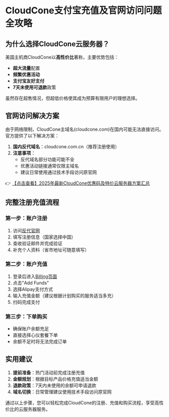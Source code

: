 # CloudCone支付宝充值及官网访问问题全攻略

## 为什么选择CloudCone云服务器？

美国主机商CloudCone以**高性价比**著称，主要优势包括：
- **超大流量**配置
- **频繁优惠活动**
- **支付宝友好支付**
- **7天未使用可退款**政策

虽然存在超售情况，但超低价格使其成为预算有限用户的理想选择。

## 官网访问解决方案

由于网络限制，CloudCone主域名(cloudcone.com)在国内可能无法直接访问。官方提供了以下解决方案：

1. **国内反代域名**：cloudcone.com.cn（推荐注册使用）
2. **注意事项**：
   - 反代域名部分功能可能不全
   - 优惠活动链接通常仅限主域名
   - 建议日常使用通过技术手段访问原官网

👉 [【点击查看】2025年最新CloudCone优惠码及特价云服务器方案汇总](https://bit.ly/Cloudcone)

## 完整注册充值流程

### 第一步：账户注册
1. 访问[反代官网](https://bit.ly/Cloudcone)
2. 填写注册信息（国家选择中国）
3. 查收验证邮件并完成验证
4. 补充个人资料（省市地址可随意填写）

### 第二步：账户充值
1. 登录后进入[Billing页面](https://app.cloudcone.com.cn/billing)
2. 点击"Add Funds"
3. 选择Alipay支付方式
4. 输入充值金额（建议根据计划购买的服务适当多充）
5. 扫码完成支付

### 第三步：下单购买
- 确保账户余额充足
- 直接选择心仪套餐下单
- 余额不足时将无法完成订单

## 实用建议
1. **提前准备**：热门活动前完成注册充值
2. **金额规划**：根据目标产品价格充值适当金额
3. **退款政策**：7天内未使用的余额可申请退款
4. **域名切换**：日常管理建议使用技术手段访问原官网

通过以上步骤，您可以轻松完成CloudCone的注册、充值和购买流程，享受高性价比的云服务器服务。